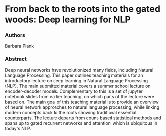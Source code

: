 # From back to the roots into the gated woods: Deep learning for NLP

### Authors

Barbara Plank

### Abstract

Deep neural networks have revolutionized many fields, including Natural Language Processing. This paper outlines teaching materials for an introductory lecture on deep learning in Natural Language Processing (NLP). The main submitted material covers a summer school lecture on encoder-decoder models. Complementary to this is a set of jupyter notebook slides from earlier teaching, on which parts of the lecture were based on. The main goal of this teaching material is to provide an overview of neural network approaches to natural language processing, while linking modern concepts back to the roots showing traditional essential counterparts. The lecture departs from count-based statistical methods and spans up to gated recurrent networks and attention, which is ubiquitous in today's NLP.

